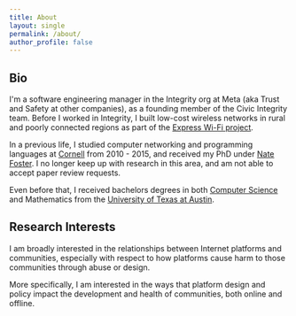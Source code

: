 ```yaml
---
title: About
layout: single
permalink: /about/
author_profile: false
---
```


## Bio

I'm a software engineering manager in the Integrity org at Meta (aka Trust and Safety at other companies), as a founding member of the Civic Integrity team. Before I worked in Integrity, I built low-cost wireless networks in rural and poorly connected regions as part of the [Express Wi-Fi project](https://expresswifi.fb.com/).

In a previous life, I studied computer networking and programming languages at [Cornell](https://www.cs.cornell.edu/) from 2010 - 2015, and received my PhD under [Nate Foster](https://www.cs.cornell.edu/~jnfoster/). I no longer keep up with research in this area, and am not able to accept paper review requests.

Even before that, I received bachelors degrees in both [Computer Science](https://www.cs.utexas.edu/) and Mathematics from the [University of Texas at Austin](https://www.utexas.edu/).

## Research Interests

I am broadly interested in the relationships between Internet platforms and communities, especially with respect to how platforms cause harm to those communities through abuse or design.

More specifically, I am interested in the ways that platform design and policy impact the development and health of communities, both online and offline.
